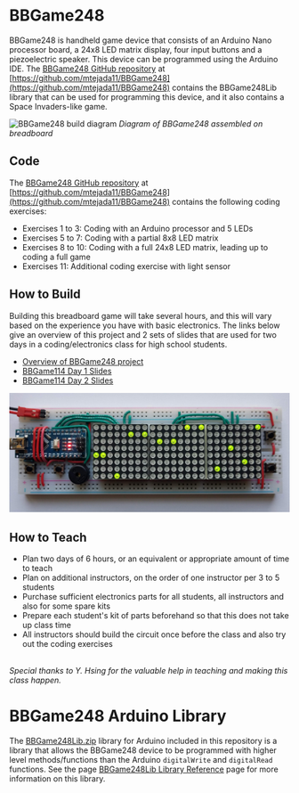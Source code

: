# BBGame248

BBGame248 is handheld game device that consists of an Arduino Nano processor board, a 24x8 LED matrix display, four input buttons and a piezoelectric speaker. This device can be programmed using the Arduino IDE. The [BBGame248 GitHub repository](https://github.com/mtejada11/BBGame248) at [https://github.com/mtejada11/BBGame248](https://github.com/mtejada11/BBGame248) contains the BBGame248Lib library that can be used for programming this device, and it also contains a Space Invaders-like game.

![BBGame248 build diagram](https://github.com/mtejada11/BBGame248/blob/master/Build/BBGame248.png?raw=true)
*Diagram of BBGame248 assembled on breadboard*

## Code

The [BBGame248 GitHub repository](https://github.com/mtejada11/BBGame248) at [https://github.com/mtejada11/BBGame248](https://github.com/mtejada11/BBGame248) contains the following coding exercises:
* Exercises 1 to 3: Coding with an Arduino processor and 5 LEDs
* Exercises 5 to 7: Coding with a partial 8x8 LED matrix
* Exercises 8 to 10: Coding with a full 24x8 LED matrix, leading up to coding a full game
* Exercises 11: Additional coding exercise with light sensor

## How to Build

Building this breadboard game will take several hours, and this will vary based on the experience you have with basic electronics. 
The links below give an overview of this project and 2 sets of slides that are used for two days in a coding/electronics class for high 
school students.
* [Overview of BBGame248 project](http://bit.ly/2PxNZ4p)
* [BBGame114 Day 1 Slides](http://bit.ly/2JHTufC)
* [BBGame114 Day 2 Slides](http://bit.ly/2IjOhJl)

<img src="BBGame248_photo.jpg" width=600px>

## How to Teach

* Plan two days of 6 hours, or an equivalent or appropriate amount of time to teach
* Plan on additional instructors, on the order of one instructor per 3 to 5 students
* Purchase sufficient electronics parts for all students, all instructors and also for some spare kits
* Prepare each student's kit of parts beforehand so that this does not take up class time
* All instructors should build the circuit once before the class and also try out the coding exercises
<br>
<i>Special thanks to Y. Hsing for the valuable help in teaching and making this class happen.</i>

# BBGame248 Arduino Library

The [BBGame248Lib.zip](https://github.com/mtejada11/BBGame248/blob/master/Lib/BBGame248Lib.zip?raw=true) library for Arduino included in this repository is a library that allows the BBGame248 device to be programmed with higher level methods/functions than the Arduino `digitalWrite` and `digitalRead` functions. See the page [BBGame248Lib Library Reference](https://github.com/mtejada11/BBGame248/wiki/BBGame248Lib-Library-Reference) page for more information on this library. 
